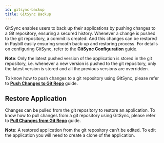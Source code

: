 ```yaml
---
id: gitsync-backup
title: GitSync Backup
---
```


GitSync enables users to back up their applications by pushing changes to a Git repository, ensuring a secured history. Whenever a change is pushed to the git repository, a commit is created. And this changes can be restored in Paybill easily ensuring smooth back-up and restoring process. For details on configuring GitSync, refer to the **[GitSync Configuration](/docs/development-lifecycle/gitsync/github-config)** guide.

**Note**: Only the latest pushed version of the application is stored in the git repository, i.e. whenever a new version is pushed to the git repository, only the latest version is stored and all the previous versions are overridden.

To know how to push changes to a git repository using GitSync, please refer to **[Push Changes to Git Repo](/docs/development-lifecycle/gitsync/push)** guide.

## Restore Application

Changes can be pulled from the git repository to restore an application. To know how to pull changes from a git repository using GitSync, please refer to **[Pull Changes from Git Repo](/docs/development-lifecycle/gitsync/pull)** guide.

**Note:** A restored application from the git repository can't be edited. To edit the application you will need to create a clone of the application.